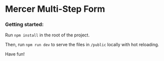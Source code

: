 # Mercer Multi-Step Form

### Getting started:
Run `npm install` in the root of the project.

Then, run `npm run dev` to serve the files in `/public` locally with hot reloading.

Have fun!